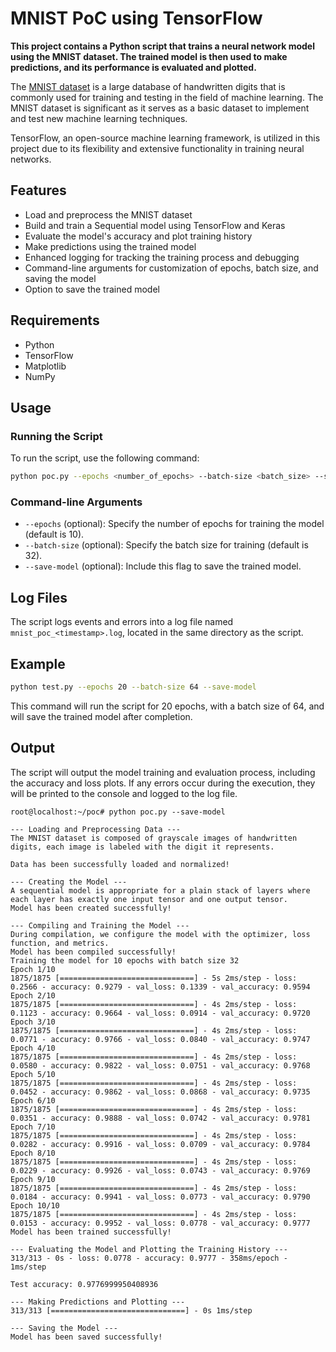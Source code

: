 # MNIST PoC using TensorFlow

**This project contains a Python script that trains a neural network model using the MNIST dataset. The trained model is then used to make predictions, and its performance is evaluated and plotted.**

The [MNIST dataset](http://yann.lecun.com/exdb/mnist/) is a large database of handwritten digits that is commonly used for training and testing in the field of machine learning. The MNIST dataset is significant as it serves as a basic dataset to implement and test new machine learning techniques.

TensorFlow, an open-source machine learning framework, is utilized in this project due to its flexibility and extensive functionality in training neural networks.

## Features
- Load and preprocess the MNIST dataset
- Build and train a Sequential model using TensorFlow and Keras
- Evaluate the model's accuracy and plot training history
- Make predictions using the trained model
- Enhanced logging for tracking the training process and debugging
- Command-line arguments for customization of epochs, batch size, and saving the model
- Option to save the trained model

## Requirements
- Python
- TensorFlow
- Matplotlib
- NumPy

## Usage
### Running the Script
To run the script, use the following command:
```bash
python poc.py --epochs <number_of_epochs> --batch-size <batch_size> --save-model
```

### Command-line Arguments
- `--epochs` (optional): Specify the number of epochs for training the model (default is 10).
- `--batch-size` (optional): Specify the batch size for training (default is 32).
- `--save-model` (optional): Include this flag to save the trained model.

## Log Files
The script logs events and errors into a log file named `mnist_poc_<timestamp>.log`, located in the same directory as the script.

## Example
```bash
python test.py --epochs 20 --batch-size 64 --save-model
```

This command will run the script for 20 epochs, with a batch size of 64, and will save the trained model after completion.

## Output
The script will output the model training and evaluation process, including the accuracy and loss plots. If any errors occur during the execution, they will be printed to the console and logged to the log file.

```
root@localhost:~/poc# python poc.py --save-model

--- Loading and Preprocessing Data ---
The MNIST dataset is composed of grayscale images of handwritten digits, each image is labeled with the digit it represents.

Data has been successfully loaded and normalized!

--- Creating the Model ---
A sequential model is appropriate for a plain stack of layers where each layer has exactly one input tensor and one output tensor.
Model has been created successfully!

--- Compiling and Training the Model ---
During compilation, we configure the model with the optimizer, loss function, and metrics.
Model has been compiled successfully!
Training the model for 10 epochs with batch size 32
Epoch 1/10
1875/1875 [==============================] - 5s 2ms/step - loss: 0.2566 - accuracy: 0.9279 - val_loss: 0.1339 - val_accuracy: 0.9594
Epoch 2/10
1875/1875 [==============================] - 4s 2ms/step - loss: 0.1123 - accuracy: 0.9664 - val_loss: 0.0914 - val_accuracy: 0.9720
Epoch 3/10
1875/1875 [==============================] - 4s 2ms/step - loss: 0.0771 - accuracy: 0.9766 - val_loss: 0.0840 - val_accuracy: 0.9747
Epoch 4/10
1875/1875 [==============================] - 4s 2ms/step - loss: 0.0580 - accuracy: 0.9822 - val_loss: 0.0751 - val_accuracy: 0.9768
Epoch 5/10
1875/1875 [==============================] - 4s 2ms/step - loss: 0.0452 - accuracy: 0.9862 - val_loss: 0.0868 - val_accuracy: 0.9735
Epoch 6/10
1875/1875 [==============================] - 4s 2ms/step - loss: 0.0351 - accuracy: 0.9888 - val_loss: 0.0742 - val_accuracy: 0.9781
Epoch 7/10
1875/1875 [==============================] - 4s 2ms/step - loss: 0.0282 - accuracy: 0.9916 - val_loss: 0.0709 - val_accuracy: 0.9784
Epoch 8/10
1875/1875 [==============================] - 4s 2ms/step - loss: 0.0229 - accuracy: 0.9926 - val_loss: 0.0743 - val_accuracy: 0.9769
Epoch 9/10
1875/1875 [==============================] - 4s 2ms/step - loss: 0.0184 - accuracy: 0.9941 - val_loss: 0.0773 - val_accuracy: 0.9790
Epoch 10/10
1875/1875 [==============================] - 4s 2ms/step - loss: 0.0153 - accuracy: 0.9952 - val_loss: 0.0778 - val_accuracy: 0.9777
Model has been trained successfully!

--- Evaluating the Model and Plotting the Training History ---
313/313 - 0s - loss: 0.0778 - accuracy: 0.9777 - 358ms/epoch - 1ms/step

Test accuracy: 0.9776999950408936

--- Making Predictions and Plotting ---
313/313 [==============================] - 0s 1ms/step

--- Saving the Model ---
Model has been saved successfully!
```
